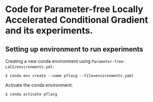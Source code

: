 # Code for Parameter-free Locally Accelerated Conditional Gradient and its experiments.


## Setting up environment to run experiments

Creating a new conda environment using `Parameter-free-LaCG/environments.yml`:
```
$ conda env create --name pflacg --file=environments.yaml
```

Activate the conda environment:
```
$ conda activate pflacg
```

